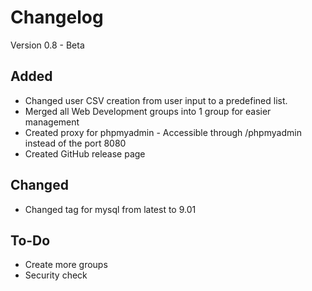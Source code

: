 # Changelog

Version 0.8 - Beta

## Added

* Changed user CSV creation from user input to a predefined list.
* Merged all Web Development groups into 1 group for easier management
* Created proxy for phpmyadmin - Accessible through /phpmyadmin instead of the port 8080
* Created GitHub release page

## Changed
* Changed tag for mysql from latest to 9.01

## To-Do

* Create more groups
* Security check
